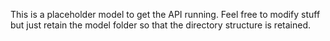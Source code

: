 This is a placeholder model to get the API running. Feel free to modify stuff but just retain the model folder so that the directory structure is retained.